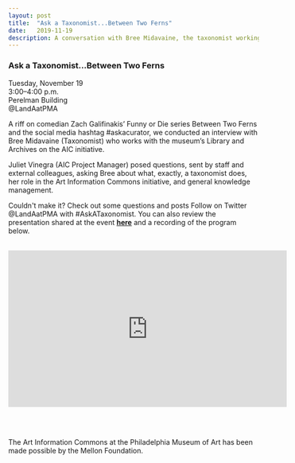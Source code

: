 ```yaml
---
layout: post 
title:  "Ask a Taxonomist...Between Two Ferns"
date:   2019-11-19
description: A conversation with Bree Midavaine, the taxonomist working on the museum’s Art Information Commons (AIC) initiative. This event was styled after the comedic Funny or Die series, but with the substance of #AskACurator.
---
```


### Ask a Taxonomist...Between Two Ferns

Tuesday, November 19<br>
3:00–4:00 p.m.<br>
Perelman Building<br>
@LandAatPMA

A riff on comedian Zach Galifinakis’ Funny or Die series Between Two Ferns and the social media hashtag #askacurator, we conducted an interview with Bree Midavaine (Taxonomist) who works with the museum’s Library and Archives on the AIC initiative. 

Juliet Vinegra (AIC Project Manager) posed questions, sent by staff and external colleagues, asking Bree about what, exactly, a taxonomist does, her role in the Art Information Commons initiative, and general knowledge management. 

Couldn't make it? Check out some questions and posts Follow on Twitter @LandAatPMA with #AskATaxonomist. You can also review the presentation shared at the event <b><a href="/uploads/Ask a Taxonomist 11-19-19.pdf">here</a></b> and a recording of the program below.<br><br>

<center><iframe width="560" height="315" src="https://www.youtube.com/embed/e688uz1cTPc" frameborder="0" allow="accelerometer; autoplay; encrypted-media; gyroscope; picture-in-picture" allowfullscreen></iframe></center>

<br><br>

The Art Information Commons at the Philadelphia Museum of Art has been made possible by the Mellon Foundation.

